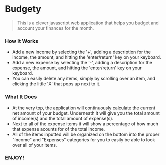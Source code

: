 # Budgety

> This is a clever javascript web application that helps you budget and account your finances for the month.

### How It Works

- Add a new income by selecting the '+', adding a description for the income, the amount, and hitting the 'enter/return' key on your keyboard.
- Add a new expense by selecting the '-', adding a description for the expense, the amount, and hitting the 'enter/return' key on your keyboard.
- You can easily delete any items, simply by scrolling over an item, and clicking the little 'X' that pops up next to it. 

### What It Does

- At the very top, the application will continuously calculate the current net amount of your budget.  Underneath it will give you the total amount of income(s) and the total amount of expense(s).  
- Next to all of the expense items it will show a percentage of how much that expense acounts for of the total income.
- All of the items inputted will be organized on the bottom into the proper "Income" and "Expenses" categories for you to easily be able to look over all of your items.

### ENJOY!
